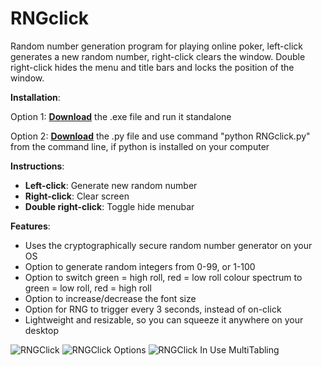 # RNGclick
Random number generation program for playing online poker, left-click generates a new random number, right-click clears the window. Double right-click hides the menu and title bars and locks the position of the window.

**Installation**:

Option 1: [**Download**](https://github.com/real-poker/RNGclick/raw/master/RNGclick.exe) the .exe file and run it standalone 

Option 2: [**Download**](https://github.com/real-poker/RNGclick/archive/master.zip) the .py file and use command "python RNGclick.py" from the command line, if python is installed on your computer

**Instructions**:

- **Left-click**: Generate new random number
- **Right-click**: Clear screen
- **Double right-click**: Toggle hide menubar


**Features**:
- Uses the cryptographically secure random number generator on your OS
- Option to generate random integers from 0-99, or 1-100
- Option to switch green = high roll, red = low roll colour spectrum to green = low roll, red = high roll
- Option to increase/decrease the font size
- Option for RNG to trigger every 3 seconds, instead of on-click
- Lightweight and resizable, so you can squeeze it anywhere on your desktop

![RNGClick](https://i.imgur.com/yYJDROw.png)
![RNGClick Options](https://i.imgur.com/JrLmhBq.png)
![RNGClick In Use MultiTabling](https://i.imgur.com/9BNPO7c.png)

